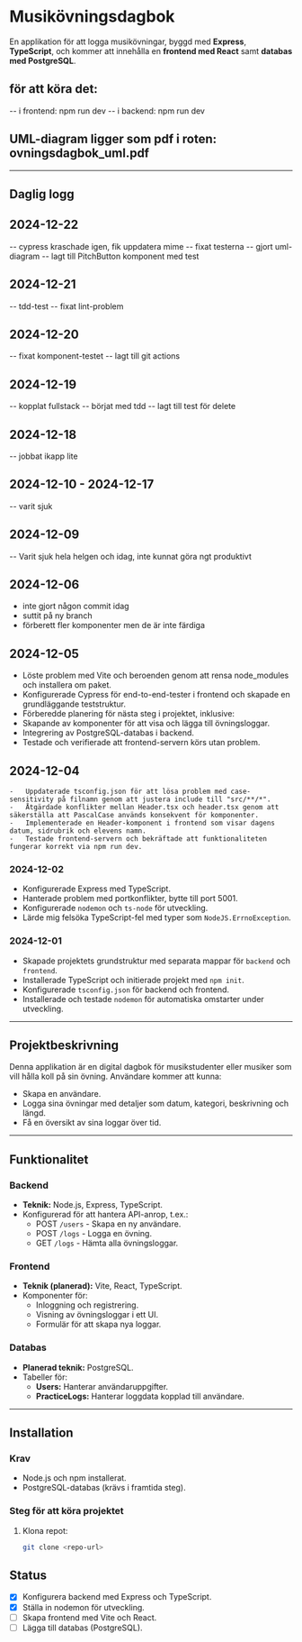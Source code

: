 # Musikövningsdagbok

En applikation för att logga musikövningar, byggd med **Express**, **TypeScript**, och kommer att innehålla en **frontend med React** samt **databas med PostgreSQL**.

## för att köra det:

-- i frontend: npm run dev
-- i backend: npm run dev

## UML-diagram ligger som pdf i roten: ovningsdagbok_uml.pdf

---

## Daglig logg

## 2024-12-22

-- cypress kraschade igen, fik uppdatera mime
-- fixat testerna
-- gjort uml-diagram
-- lagt till PitchButton komponent med test

## 2024-12-21

-- tdd-test
-- fixat lint-problem

## 2024-12-20

-- fixat komponent-testet
-- lagt till git actions

## 2024-12-19

-- kopplat fullstack
-- börjat med tdd
-- lagt till test för delete

## 2024-12-18

-- jobbat ikapp lite

## 2024-12-10 - 2024-12-17

-- varit sjuk

## 2024-12-09

-- Varit sjuk hela helgen och idag, inte kunnat göra ngt produktivt

## 2024-12-06

- inte gjort någon commit idag
- suttit på ny branch
- förberett fler komponenter men de är inte färdiga

## 2024-12-05

- Löste problem med Vite och beroenden genom att rensa node_modules och installera om paket.
- Konfigurerade Cypress för end-to-end-tester i frontend och skapade en grundläggande teststruktur.
- Förberedde planering för nästa steg i projektet, inklusive:
- Skapande av komponenter för att visa och lägga till övningsloggar.
- Integrering av PostgreSQL-databas i backend.
- Testade och verifierade att frontend-servern körs utan problem.

## 2024-12-04

    -	Uppdaterade tsconfig.json för att lösa problem med case-sensitivity på filnamn genom att justera include till "src/**/*".
    -	Åtgärdade konflikter mellan Header.tsx och header.tsx genom att säkerställa att PascalCase används konsekvent för komponenter.
    -	Implementerade en Header-komponent i frontend som visar dagens datum, sidrubrik och elevens namn.
    -	Testade frontend-servern och bekräftade att funktionaliteten fungerar korrekt via npm run dev.

### 2024-12-02

- Konfigurerade Express med TypeScript.
- Hanterade problem med portkonflikter, bytte till port 5001.
- Konfigurerade `nodemon` och `ts-node` för utveckling.
- Lärde mig felsöka TypeScript-fel med typer som `NodeJS.ErrnoException`.

### 2024-12-01

- Skapade projektets grundstruktur med separata mappar för `backend` och `frontend`.
- Installerade TypeScript och initierade projekt med `npm init`.
- Konfigurerade `tsconfig.json` för backend och frontend.
- Installerade och testade `nodemon` för automatiska omstarter under utveckling.

---

## Projektbeskrivning

Denna applikation är en digital dagbok för musikstudenter eller musiker som vill hålla koll på sin övning. Användare kommer att kunna:

- Skapa en användare.
- Logga sina övningar med detaljer som datum, kategori, beskrivning och längd.
- Få en översikt av sina loggar över tid.

---

## Funktionalitet

### Backend

- **Teknik:** Node.js, Express, TypeScript.
- Konfigurerad för att hantera API-anrop, t.ex.:
  - POST `/users` - Skapa en ny användare.
  - POST `/logs` - Logga en övning.
  - GET `/logs` - Hämta alla övningsloggar.

### Frontend

- **Teknik (planerad):** Vite, React, TypeScript.
- Komponenter för:
  - Inloggning och registrering.
  - Visning av övningsloggar i ett UI.
  - Formulär för att skapa nya loggar.

### Databas

- **Planerad teknik:** PostgreSQL.
- Tabeller för:
  - **Users:** Hanterar användaruppgifter.
  - **PracticeLogs:** Hanterar loggdata kopplad till användare.

---

## Installation

### Krav

- Node.js och npm installerat.
- PostgreSQL-databas (krävs i framtida steg).

### Steg för att köra projektet

1. Klona repot:
   ```bash
   git clone <repo-url>
   ```

## Status

- [x] Konfigurera backend med Express och TypeScript.
- [x] Ställa in nodemon för utveckling.
- [ ] Skapa frontend med Vite och React.
- [ ] Lägga till databas (PostgreSQL).

